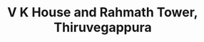 ---
title: "V K House and Rahmath Tower, Thiruvegappura"
url: /thiruvegapura/v-k-house-and-rahmath-tower-thiruvegappura/
shop: mall
---